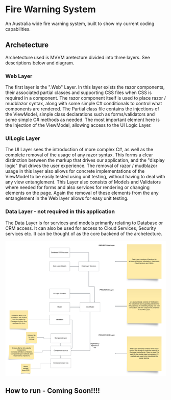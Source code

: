 # Fire Warning System
An Australia wide fire warning system, built to show my current coding capabilities. 

## Archetecture
Archetecture used is MVVM aretecture divided into three layers. See descriptions below and diagram. 

### Web Layer
The first layer is the ".Web" Layer. In this layer exists the razor components, their associated partial classes and supporting CSS files when CSS is required in a component. The razor component itself is used to place razor / mudblazor syntax, along with some simple C# conditionals to control what components are rendered. The Partial class file contains the injections of the ViewModel, simple class declarations such as forms/validators and some simple C# methods as needed. The most important element here is the Injection of the ViewModel, allowing access to the UI Logic Layer. 

### UILogic Layer
The UI Layer sees the introduction of more complex C#, as well as the complete removal of the usage of any razor syntax. This forms a clear distinction between the markup that drives our application, and the "display logic" that drives the user experience. The removal of razor / mudblazor usage in this layer also allows for concrete implementations of the ViewModel to be easily tested using unit testing, without having to deal with any view entanglement. This Layer also consists of Models and Validators where needed for forms and also services for rendering or changing elements on the page. Again the removal of these elements from the any entanglement in the Web layer allows for easy unit testing. 

### Data Layer - not required in this application
The Data Layer is for services and models primarily relating to Database or CRM access. It can also be used for access to Cloud Services, Security services etc. It can be thought of as the core backend of the archetecture. 


![arch diagram](https://github.com/MatthewBird625/FireWarningSystem/blob/main/diagram.png) 


## How to run - Coming Soon!!!!


